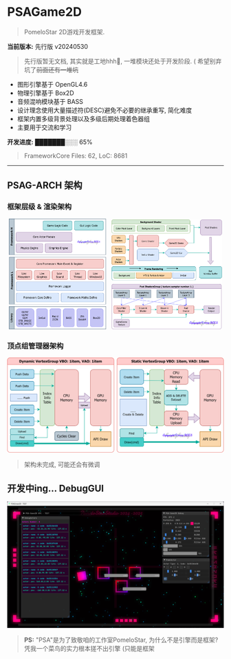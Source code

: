 
# PSAGame2D
> PomeloStar 2D游戏开发框架.

__当前版本:__ 先行版 v20240530

> 先行版暂无文档, 其实就是工地hhh🙂, 一堆模块还处于开发阶段. ( 希望别弃坑了~~前面还有一堆坑~~

- 图形引擎基于 OpenGL4.6
- 物理引擎基于 Box2D
- 音频混响模块基于 BASS
- 设计理念使用大量描述符(DESC)避免不必要的继承重写, 简化难度
- 框架内置多级背景处理以及多级后期处理着色器组
- 主要用于交流和学习

__开发进度:__ ███████░░░ 65%
> FrameworkCore Files: 62, LoC: 8681
---

## PSAG-ARCH 架构

### 框架层级 & 渲染架构

<p align="center">
  <img src="PSAGameDesigns/EngineLayerArch.png" style="width:45%"/>
  <span style="display:inline-block; width:1%;"></span>
  <img src="PSAGameDesigns/RendererArch.png" style="width:51%;"/>
</p>

### 顶点组管理器架构

<p align="center">
  <img src="PSAGameDesigns/VertexGroupsArch.png"/>
</p>

> 架构未完成, 可能还会有微调

## 开发中ing... DebugGUI

<img src="PSAGameDesigns/PSAGame2Dv20240529.0408.png"/>

> __PS:__ "PSA"是为了致敬咱的工作室PomeloStar, 为什么不是引擎而是框架? 凭我一个菜鸟的实力根本搓不出引擎 (只能是框架

